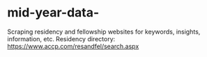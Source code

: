 # mid-year-data-
Scraping residency and fellowship websites for keywords, insights, information, etc.
Residency directory: https://www.accp.com/resandfel/search.aspx
